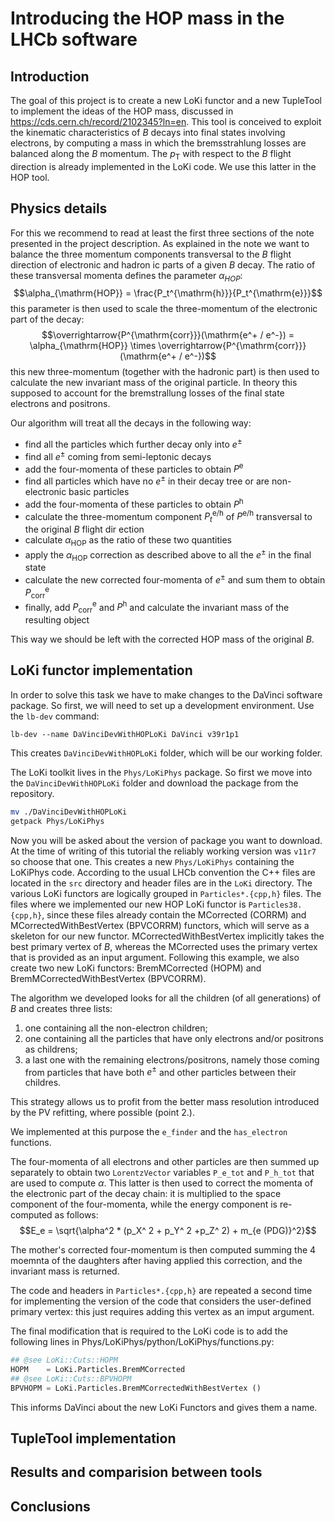 
# Introducing the HOP mass in the LHCb software


## Introduction

The goal of this project is to create a new LoKi functor and a new TupleTool to implement the ideas of the HOP mass, discussed in https://cds.cern.ch/record/2102345?ln=en. This tool is conceived to exploit the kinematic characteristics of $B$ decays into final states involving electrons, by computing a mass in which the bremsstrahlung losses are balanced along the $B$ momentum. The $p_{\mathrm{T}}$ with respect to the $B$ flight direction is already implemented in the LoKi code. We use this latter in the HOP tool.

## Physics details

For this we recommend to read at least the first three sections of the note presented in the project description. As explained     in the note we want to balance the three momentum components transversal to the $B$ flight direction of electronic and hadron    ic parts of a given $B$ decay. The ratio of these transversal momenta defines the parameter $\alpha_{HOP}$:
$$\alpha_{\mathrm{HOP}} = \frac{P_t^{\mathrm{h}}}{P_t^{\mathrm{e}}}$$
this parameter is then used to scale the three-momentum of the electronic part of the decay:
$$\overrightarrow{P^{\mathrm{corr}}}(\mathrm{e^+ / e^-}) = \alpha_{\mathrm{HOP}} \times \overrightarrow{P^{\mathrm{corr}}}(\mathrm{e^+ / e^-})$$
this new three-momentum (together with the hadronic part) is then used to calculate the new invariant mass of the original particle. In theory this supposed to account for the bremstrallung losses of the final state electrons and positrons.

Our algorithm will treat all the decays in the following way:

* find all the particles which further decay only into $e^{\pm}$
* find all $e^{\pm}$ coming from semi-leptonic decays
* add the four-momenta of these particles to obtain $P^{\mathrm{e}}$
* find all particles which have no $e^{\pm}$ in their decay tree or are non-electronic basic particles
* add the four-momenta of these particles to obtain $P^{\mathrm{h}}$
* calculate the three-momentum component $P_t^{\mathrm{e/h}}$ of $P^{\mathrm{e/h}}$ transversal to the original $B$ flight dir    ection
* calculate $\alpha_{\mathrm{HOP}}$ as the ratio of these two quantities
* apply the $\alpha_{\mathrm{HOP}}$ correction as described above to all the $e^{\pm}$ in the final state
* calculate the new corrected four-momenta of $e^{\pm}$ and sum them to obtain $P_{\mathrm{corr}}^{\mathrm{e}}$
* finally, add $P_{\mathrm{corr}}^{\mathrm{e}}$ and $P^{\mathrm{h}}$ and calculate the invariant mass of the resulting object

This way we should be left with the corrected HOP mass of the original $B$.

## LoKi functor implementation

In order to solve this task we have to make changes to the DaVinci software package. So first, we will need to set up a development environment. Use the `lb-dev` command:

`lb-dev --name DaVinciDevWithHOPLoKi DaVinci v39r1p1`

This creates `DaVinciDevWithHOPLoKi` folder, which will be our working folder. 

The LoKi toolkit lives in the `Phys/LoKiPhys` package. So first we move into the `DaVinciDevWithHOPLoKi` folder and download the package from the repository.

```bash
mv ./DaVinciDevWithHOPLoKi
getpack Phys/LoKiPhys
```

Now you will be asked about the version of package you want to download. At the time of writing of this tutorial the reliably working version was `v11r7` so choose that one. This creates a new `Phys/LoKiPhys` containing the LoKiPhys code. According to the usual LHCb convention the C++ files are located in the `src` directory and header files are in the `LoKi` directory. The various LoKi functors are logically grouped in `Particles*.{cpp,h}` files. The files where we implemented our new HOP LoKi functor is `Particles38.{cpp,h}`, since these files already contain the MCorrected (CORRM) and MCorrectedWithBestVertex (BPVCORRM) functors, which will serve as a skeleton for our new functor. MCorrectedWithBestVertex implicitly takes the best primary vertex of $B$, whereas the MCorrected uses the primary vertex that is provided as an input argument. Following this example, we also create two new LoKi functors: BremMCorrected (HOPM) and BremMCorrectedWithBestVertex (BPVCORRM).

The algorithm we developed looks for all the children (of all generations) of $B$ and creates three lists:

1. one containing all the non-electron children;
2. one containing all the particles that have only electrons and/or positrons as childrens;
3. a last one with the remaining electrons/positrons, namely those coming from particles that have both $e^\pm$ and other particles between their childres.

This strategy allows us to profit from the better mass resolution introduced by the PV refitting, where possible (point 2.).

We implemented at this purpose the `e_finder` and the `has_electron` functions.

The four-momenta of all electrons and other particles are then summed up separately to obtain two `LorentzVector` variables `P_e_tot` and `P_h_tot` that are used to compute $\alpha$.
This latter is then used to correct the momenta of the electronic part of the decay chain: it is multiplied to the space component of the four-momenta, while the energy component is re-computed as follows:
$$E_e = \sqrt{\alpha^2 * (p_X^ 2 + p_Y^ 2 +p_Z^ 2) + m_{e (PDG)}^2}$$

The mother's corrected four-momentum is then computed summing the 4 moemnta of the daughters after having applied this correction, and the invariant mass is returned.

The code and headers in `Particles*.{cpp,h}` are repeated a second time for implementing the version of the code that considers the user-defined primary vertex: this just requires adding this vertex as an imput argument.

The final modification that is required to the LoKi code is to add the following lines in Phys/LoKiPhys/python/LoKiPhys/functions.py:
```python
## @see LoKi::Cuts::HOPM
HOPM    = LoKi.Particles.BremMCorrected
## @see LoKi::Cuts::BPVHOPM
BPVHOPM = LoKi.Particles.BremMCorrectedWithBestVertex ()  
```
This informs DaVinci about the new LoKi Functors and gives them a name.

## TupleTool implementation

## Results and comparision between tools

## Conclusions

